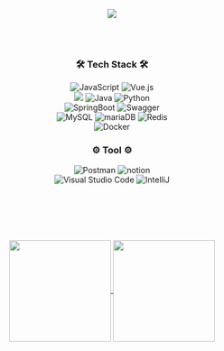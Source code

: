 
<!--
**sjpark-08/sjpark-08** is a ✨ _special_ ✨ repository because its `README.md` (this file) appears on your GitHub profile.

Here are some ideas to get you started:

- 🔭 I’m currently working on ...
- 🌱 I’m currently learning ...
- 👯 I’m looking to collaborate on ...
- 🤔 I’m looking for help with ...
- 💬 Ask me about ...
- 📫 How to reach me: ...
- 😄 Pronouns: ...
- ⚡ Fun fact: ...
-->
<p align="center">
  <img src="https://capsule-render.vercel.app/api?type=waving&color=gradient&height=250&fontSize=40&fontAlignY=40&animation=fadeIn&text='안녕하세요%20박성준의%20Github입니다'" />
</p>
<br><br>

<div align="center">
  <h3>🛠️ Tech Stack 🛠️</h3>
  <img alt="JavaScript" src="https://img.shields.io/badge/javascript-F7DF1E?style=for-the-badge&logo=javascript&logoColor=black">
  <img alt="Vue.js" src="https://img.shields.io/badge/vue.js-4FC08D?style=for-the-badge&logo=vue.js&logoColor=white">
  <br>
  <img src="https://img.shields.io/badge/c++-00599C?style=for-the-badge&logo=c%2B%2B&logoColor=white">
  <img alt="Java" src="https://img.shields.io/badge/Java-ED8B00?style=for-the-badge&logo=openjdk&logoColor=white"/>
  <img alt="Python" src="https://img.shields.io/badge/Python-3776AB?style=for-the-badge&logo=python&logoColor=FFFFFF"/>
  <br>
  <img alt="SpringBoot" src="https://img.shields.io/badge/Spring Boot-6DB33F?style=for-the-badge&logo=springboot&logoColor=FFFFFF"/>
  <img alt="Swagger" src="https://img.shields.io/badge/Swagger-85EA2D?style=for-the-badge&logo=Swagger&logoColor=black" alt="icon" />
  <br>
  <img alt="MySQL" src="https://img.shields.io/badge/MySQL-4479A1?style=for-the-badge&logo=mysql&logoColor=FFFFFF"/>
  <img alt="mariaDB" src="https://img.shields.io/badge/mariaDB-003545?style=for-the-badge&logo=mariaDB&logoColor=white">
  <img alt="Redis" src="https://img.shields.io/badge/Redis-DC382D?style=for-the-badge&logo=redis&logoColor=FFFFFF"/>
  <br>
  <img alt="Docker" src ="https://img.shields.io/badge/Docker-2496ED.svg?&style=for-the-badge&logo=Docker&logoColor=white"/>
  <br>
  <h3>⚙️ Tool ⚙️</h3>
  <img alt="Postman" src="https://img.shields.io/badge/Postman-FF6C37?style=for-the-badge&logo=Postman&logoColor=white" alt="icon" />
  <img alt="notion" src="https://img.shields.io/badge/notion-000000?style=for-the-badge&logo=notion&logoColor=white" alt="icon" />
  <br>
  <img alt="Visual Studio Code" src ="https://img.shields.io/badge/Visual%20Studio%20Code-007ACC.svg?&style=for-the-badge&logo=Visual%20Studio%20Code&logoColor=white"/>
  <img alt="IntelliJ" src="https://img.shields.io/badge/IntelliJ IDEA-%23FF9900?style=for-the-badge&logo=intellij idea&logoColor=white" />
</div>
<br><br><br><br><br>


<p align="center">
  <a href="https://github.com/sjpark-08">
    <img align="center" src="https://github-readme-stats.vercel.app/api/top-langs/?username=sjpark-08&layout=compact&theme=dracula" height="180" />
  </a>
  <a href="https://solved.ac/enthsxpzm/">
    <img align="center" src="http://mazassumnida.wtf/api/v2/generate_badge?boj=enthsxpzm&layout=compact&theme=dracula" height="180" />
  </a>
</p>





